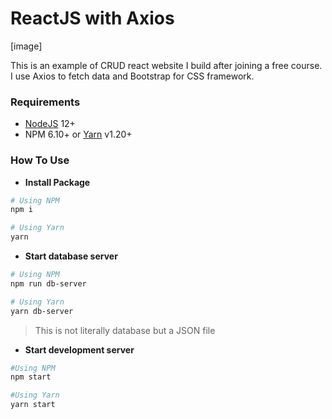 # ReactJS with Axios

[image]

This is an example of CRUD react website I build after joining a free course. I use Axios to fetch data and Bootstrap for CSS framework.

### Requirements

* [NodeJS](https://nodejs.org/en/) 12+
* NPM 6.10+ or [Yarn](https://yarnpkg.com/getting-started/install) v1.20+

### How To Use

* **Install Package**

```bash
# Using NPM
npm i

# Using Yarn
yarn
```

* **Start database server**

```bash
# Using NPM
npm run db-server

# Using Yarn
yarn db-server
```

> This is not literally database but a JSON file

* **Start development server**

```bash
#Using NPM
npm start

#Using Yarn
yarn start
```